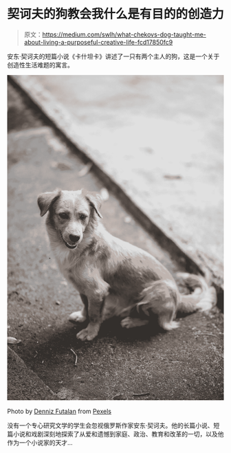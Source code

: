 # 契诃夫的狗教会我什么是有目的的创造力

> 原文：<https://medium.com/swlh/what-chekovs-dog-taught-me-about-living-a-purposeful-creative-life-fcd17850fc9>

安东·契诃夫的短篇小说《卡什坦卡》讲述了一只有两个主人的狗，这是一个关于创造性生活难题的寓言。

![](img/0be8b9f1c2d0fadb199fcc0c11840309.png)

Photo by [Denniz Futalan](https://www.pexels.com/@denniz-futalan-339724?utm_content=attributionCopyText&utm_medium=referral&utm_source=pexels) from [Pexels](https://www.pexels.com/photo/short-coated-brown-dog-sitting-on-floor-1317111/?utm_content=attributionCopyText&utm_medium=referral&utm_source=pexels)

没有一个专心研究文学的学生会忽视俄罗斯作家安东·契诃夫。他的长篇小说、短篇小说和戏剧深刻地探索了从爱和遗憾到家庭、政治、教育和改革的一切，以及他作为一个小说家的天才…